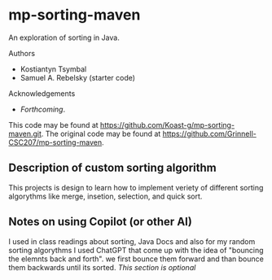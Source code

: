 # mp-sorting-maven

An exploration of sorting in Java.

Authors

* Kostiantyn Tsymbal
* Samuel A. Rebelsky (starter code)

Acknowledgements

* _Forthcoming_.

This code may be found at <https://github.com/Koast-g/mp-sorting-maven.git>. The original code may be found at <https://github.com/Grinnell-CSC207/mp-sorting-maven>.

Description of custom sorting algorithm
---------------------------------------
This projects is design to learn how to implement veriety of different sorting algorythms like merge, insetion, selection, and quick sort.

Notes on using Copilot (or other AI)
------------------------------------
I used in class readings about sorting, Java Docs and also for my random sorting algorythms I used ChatGPT that come up with the idea of "bouncing the elemnts back and forth". we first bounce them forward and than bounce them backwards until its sorted.
_This section is optional_
